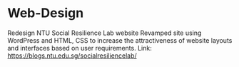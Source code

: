 # Web-Design
Redesign NTU Social Resilience Lab website
Revamped site using WordPress and HTML, CSS to increase the attractiveness of website layouts and interfaces based on user requirements. 
Link: https://blogs.ntu.edu.sg/socialresiliencelab/
